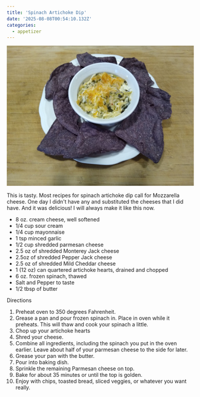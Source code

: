 ```yaml
---
title: 'Spinach Artichoke Dip'
date: '2025-08-08T00:54:10.132Z'
categories:
  - appetizer
---
```

![](/assets/images/spinach_artichoke_dip.jpg)

This is tasty. Most recipes for spinach artichoke dip call for Mozzarella cheese. One day I didn't have any and substituted the cheeses that I did have. And it was delicious! I will always make it like this now.

* 8 oz. cream cheese, well softened
* 1/4 cup sour cream
* 1/4 cup mayonnaise
* 1 tsp minced garlic
* 1/2 cup shredded parmesan cheese
* 2.5 oz of shredded Monterey Jack cheese
* 2.5oz of shredded Pepper Jack cheese
* 2.5 oz of shredded Mild Cheddar cheese
* 1 (12 oz) can quartered artichoke hearts, drained and chopped
* 6 oz. frozen spinach, thawed
* Salt and Pepper to taste
* 1/2 tbsp of butter

Directions

1.  Preheat oven to 350 degrees Fahrenheit.
2.  Grease a pan and pour frozen spinach in. Place in oven while it preheats. This will thaw and cook your spinach a little.
3.  Chop up your artichoke hearts
4.  Shred your cheese.
5.  Combine all ingredients, including the spinach you put in the oven earlier.
    Leave about half of your parmesan cheese to the side for later.
6.  Grease your pan with the butter.
7.  Pour into baking dish.
8.  Sprinkle the remaining Parmesan cheese on top.
9.  Bake for about 35 minutes or until the top is golden.
10. Enjoy with chips, toasted bread, sliced veggies, or whatever you want really.


